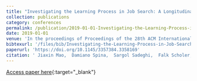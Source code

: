```yaml
---
title: "Investigating the Learning Process in Job Search: A Longitudinal Study"
collection: publications
category: conferences
permalink: /publication/2019-01-01-Investigating-the-Learning-Process-in-Job-Search-A-Longitudinal-Study
date: 2019-01-01
venue: 'In the proceedings of Proceedings of the 28th ACM International Conference on Information and Knowledge Management, CIKM 2019, Beijing, China, November 3-7, 2019'
bibtexurl: '/files/bib/Investigating-the-Learning-Process-in-Job-Search-A-Longitudinal-Study.bib'
paperurl: 'https://doi.org/10.1145/3357384.3358169'
citation: ' Jiaxin Mao,  Damiano Spina,  Sargol Sadeghi,  Falk Scholer,  Mark Sanderson, &quot;Investigating the Learning Process in Job Search: A Longitudinal Study.&quot; In the proceedings of Proceedings of the 28th ACM International Conference on Information and Knowledge Management, CIKM 2019, Beijing, China, November 3-7, 2019, 2019.'
---
```

[Access paper here](https://doi.org/10.1145/3357384.3358169){:target="_blank"}
